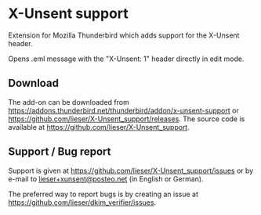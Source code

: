 X-Unsent support
================

Extension for Mozilla Thunderbird which adds support for the X-Unsent header.

Opens .eml message with the "X-Unsent: 1" header directly in edit mode.

Download
--------

The add-on can be downloaded from <https://addons.thunderbird.net/thunderbird/addon/x-unsent-support> or <https://github.com/lieser/X-Unsent_support/releases>.
The source code is available at <https://github.com/lieser/X-Unsent_support>.

Support / Bug report
--------------------

Support is given at <https://github.com/lieser/X-Unsent_support/issues> or by e-mail to lieser+xunsent@posteo.net (in English or German).

The preferred way to report bugs is by creating an issue at <https://github.com/lieser/dkim_verifier/issues>.
